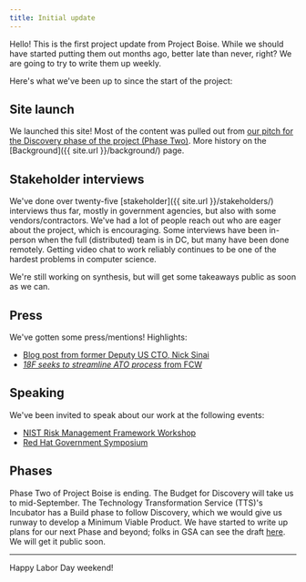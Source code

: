 ```yaml
---
title: Initial update
---
```


Hello! This is the first project update from Project Boise. While we should have started putting them out months ago, better late than never, right? We are going to try to write them up weekly.

Here's what we've been up to since the start of the project:

## Site launch

We launched this site! Most of the content was pulled out from [our pitch for the Discovery phase of the project (Phase Two)](https://docs.google.com/document/d/1CtrCqU4I1k6Z5oASiDGW4WnrbcQXMRZhiYcaXezN4tQ/edit#). More history on the [Background]({{ site.url }}/background/) page.

## Stakeholder interviews

We've done over twenty-five [stakeholder]({{ site.url }}/stakeholders/) interviews thus far, mostly in government agencies, but also with some vendors/contractors. We've had a lot of people reach out who are eager about the project, which is encouraging. Some interviews have been in-person when the full (distributed) team is in DC, but many have been done remotely. Getting video chat to work reliably continues to be one of the hardest problems in computer science.

We're still working on synthesis, but will get some takeaways public as soon as we can.

## Press

We've gotten some press/mentions! Highlights:

* [Blog post from former Deputy US CTO, Nick Sinai](https://medium.com/@NickSinai/ato-in-a-day-fd53f0ef4a5d)
* [_18F seeks to streamline ATO process_ from FCW](https://fcw.com/articles/2017/07/27/project-boise-ato-compliance.aspx)

## Speaking

We've been invited to speak about our work at the following events:

* [NIST Risk Management Framework Workshop](https://beta.csrc.nist.gov/Events/2017/NIST-Risk-Management-Framework-Workshop)
* [Red Hat Government Symposium](https://fedscoop.com/events/redhatgov/2017/)

## Phases

Phase Two of Project Boise is ending. The Budget for Discovery will take us to mid-September. The Technology Transformation Service (TTS)'s Incubator has a Build phase to follow Discovery, which we would give us runway to develop a Minimum Viable Product. We have started to write up plans for our next Phase and beyond; folks in GSA can see the draft [here](https://docs.google.com/document/d/1Z_ySpBlDcuT25MLYJciWyPLxUxALjC3kM6BO9j6YCs0/edit). We will get it public soon.

---

Happy Labor Day weekend!
